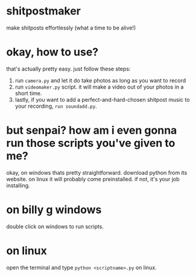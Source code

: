# shitpostmaker
make shitposts effortlessly (what a time to be alive!)

# okay, how to use?
that's actually pretty easy. just follow these steps:
1. run ```camera.py``` and let it do take photos as long as you want to record
2. run ```videomaker.py``` script. it will make a video out of your photos in a short time.
3. lastly, if you want to add a perfect-and-hard-chosen shitpost music to your recording, ```run soundadd.py```.

# but senpai? how am i even gonna run those scripts you've given to me?
okay, on windows thats pretty straightforward. download python from its website.
on linux it will probably come preinstalled. if not, it's your job installing.

# on billy g windows
double click on windows to run scripts.
# on linux
open the terminal and type  ```python <scriptname>.py``` on linux.
